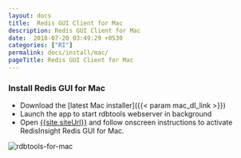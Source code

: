 ```yaml
---
layout: docs
title:  Redis GUI Client for Mac
description: Redis GUI Client for Mac
date:  2018-07-20 03:49:29 +0530
categories: ["RI"]
permalink: docs/install/mac/
pageTitle: Redis GUI Client for Mac
---
```

### Install Redis GUI for Mac

* Download the [latest Mac installer]({{< param mac_dl_link >}})
* Launch the app to start rdbtools webserver in background
* Open [{{site.siteUrl}}]({{site.siteUrl}}) and follow onscreen instructions to activate RedisInsight Redis GUI for Mac.

![rdbtools-for-mac](/images/ri/rdbtools-for-mac.png)
